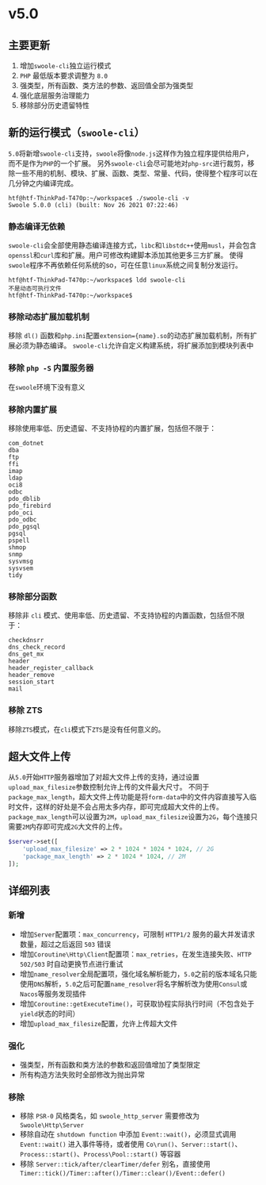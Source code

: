 # v5.0

主要更新
----
1. 增加`swoole-cli`独立运行模式
2. `PHP` 最低版本要求调整为 `8.0`
3. 强类型，所有函数、类方法的参数、返回值全部为强类型
4. 强化底层服务治理能力
5. 移除部分历史遗留特性

新的运行模式（`swoole-cli`）
----
`5.0`将新增`swoole-cli`支持，`swoole`将像`node.js`这样作为独立程序提供给用户，而不是作为`PHP`的一个扩展。
另外`swoole-cli`会尽可能地对`php-src`进行裁剪，移除一些不用的机制、模块、扩展、函数、类型、常量、代码，使得整个程序可以在几分钟之内编译完成。

```shell
htf@htf-ThinkPad-T470p:~/workspace$ ./swoole-cli -v
Swoole 5.0.0 (cli) (built: Nov 26 2021 07:22:46) 
```

### 静态编译无依赖
`swoole-cli`会全部使用静态编译连接方式，`libc`和`libstdc++`使用`musl`，并会包含`openssl`和`curl`库和扩展。用户可修改构建脚本添加其他更多三方扩展。
使得`swoole`程序不再依赖任何系统的so，可在任意`linux`系统之间复制分发运行。

```shell
htf@htf-ThinkPad-T470p:~/workspace$ ldd swoole-cli
不是动态可执行文件
htf@htf-ThinkPad-T470p:~/workspace$ 
```

### 移除动态扩展加载机制
移除 `dl()` 函数和`php.ini`配置`extension={name}.so`的动态扩展加载机制，所有扩展必须为静态编译。
`swoole-cli`允许自定义构建系统，将扩展添加到模块列表中

### 移除 `php -S` 内置服务器
在`swoole`环境下没有意义

### 移除内置扩展
移除使用率低、历史遗留、不支持协程的内置扩展，包括但不限于：
```
com_dotnet
dba
ftp
ffi
imap
ldap
oci8
odbc
pdo_dblib
pdo_firebird
pdo_oci
pdo_odbc
pdo_pgsql
pgsql
pspell
shmop
snmp
sysvmsg
sysvsem
tidy
```

### 移除部分函数
移除非 `cli` 模式、使用率低、历史遗留、不支持协程的内置函数，包括但不限于：
```
checkdnsrr
dns_check_record
dns_get_mx
header
header_register_callback
header_remove
session_start
mail
```
### 移除 ZTS
移除`ZTS`模式，在`cli`模式下`ZTS`是没有任何意义的。

超大文件上传
----
从`5.0`开始`HTTP`服务器增加了对超大文件上传的支持，通过设置`upload_max_filesize`参数控制允许上传的文件最大尺寸。
不同于`package_max_length`，超大文件上传功能是将`form-data`中的文件内容直接写入临时文件，这样的好处是不会占用太多内存，即可完成超大文件的上传。
`package_max_length`可以设置为`2M`，`upload_max_filesize`设置为`2G`，每个连接只需要`2M`内存即可完成`2G`大文件的上传。

```php
$server->set([
    'upload_max_filesize' => 2 * 1024 * 1024 * 1024, // 2G
    'package_max_length' => 2 * 1024 * 1024, // 2M
]);
```

详细列表
----
### 新增
- 增加`Server`配置项：`max_concurrency`，可限制 `HTTP1/2` 服务的最大并发请求数量，超过之后返回 `503` 错误
- 增加`Coroutine\Http\Client`配置项：`max_retries`，在发生连接失败、`HTTP 502/503` 时自动更换节点进行重试
- 增加`name_resolver`全局配置项，强化域名解析能力，`5.0`之前的版本域名只能使用`DNS`解析，`5.0`之后可配置`name_resolver`将名字解析改为使用`Consul`或`Nacos`等服务发现插件
- 增加`Coroutine::getExecuteTime()`，可获取协程实际执行时间（不包含处于`yield`状态的时间）
- 增加`upload_max_filesize`配置，允许上传超大文件

### 强化
- 强类型，所有函数和类方法的参数和返回值增加了类型限定
- 所有构造方法失败时全部修改为抛出异常

### 移除
- 移除 `PSR-0` 风格类名，如 `swoole_http_server` 需要修改为 `Swoole\Http\Server`
- 移除自动在 `shutdown function` 中添加 `Event::wait()`，必须显式调用 `Event::wait()` 进入事件等待，或者使用 `Co\run()`、`Server::start()`、`Process::start()`、`Process\Pool::start()` 等容器
- 移除 `Server::tick/after/clearTimer/defer` 别名，直接使用 `Timer::tick()/Timer::after()/Timer::clear()/Event::defer()` 

